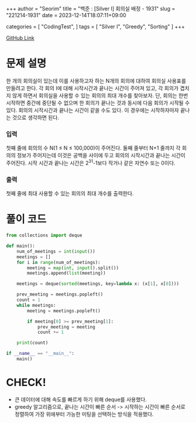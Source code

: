 +++
author = "Seorim"
title =  "백준 : [Silver I] 회의실 배정 - 1931"
slug = "221214-1931"
date = 2023-12-14T18:07:11+09:00

categories = [
    "CodingTest",
]
tags = [
    "Silver I", "Greedy", "Sorting"
]
+++

[GitHub Link](https://github.com/srlee056/algorithm-study/tree/c48b1c862545951635084af13fedfeafdd6ebdec/%EB%B0%B1%EC%A4%80/Silver/1931.%E2%80%85%ED%9A%8C%EC%9D%98%EC%8B%A4%E2%80%85%EB%B0%B0%EC%A0%95)

# 문제 설명

<p>한 개의 회의실이 있는데 이를 사용하고자 하는 N개의 회의에 대하여 회의실 사용표를 만들려고 한다. 각 회의 I에 대해 시작시간과 끝나는 시간이 주어져 있고, 각 회의가 겹치지 않게 하면서 회의실을 사용할 수 있는 회의의 최대 개수를 찾아보자. 단, 회의는 한번 시작하면 중간에 중단될 수 없으며 한 회의가 끝나는 것과 동시에 다음 회의가 시작될 수 있다. 회의의 시작시간과 끝나는 시간이 같을 수도 있다. 이 경우에는 시작하자마자 끝나는 것으로 생각하면 된다.</p>

### 입력

 <p>첫째 줄에 회의의 수 N(1 ≤ N ≤ 100,000)이 주어진다. 둘째 줄부터 N+1 줄까지 각 회의의 정보가 주어지는데 이것은 공백을 사이에 두고 회의의 시작시간과 끝나는 시간이 주어진다. 시작 시간과 끝나는 시간은 2<sup>31</sup>-1보다 작거나 같은 자연수 또는 0이다.</p>

### 출력

 <p>첫째 줄에 최대 사용할 수 있는 회의의 최대 개수를 출력한다.</p>

# 풀이 코드

```python
from collections import deque

def main():
    num_of_meetings = int(input())
    meetings = []
    for i in range(num_of_meetings):
        meeting = map(int, input().split())
        meetings.append(list(meeting))

    meetings = deque(sorted(meetings, key=lambda x: (x[1], x[0])))

    prev_meeting = meetings.popleft()
    count = 1
    while meetings:
        meeting = meetings.popleft()

        if meeting[0] >= prev_meeting[1]:
            prev_meeting = meeting
            count += 1

    print(count)

if __name__ == "__main__":
    main()
```

# CHECK!

-   큰 데이터에 대해 속도를 빠르게 하기 위해 deque를 사용했다.
-   greedy 알고리즘으로, 끝나는 시간이 빠른 순서 -> 시작하는 시간이 빠른 순서로 정렬하여 가장 위에부터 가능한 미팅을 선택하는 방식을 적용했다.
